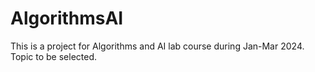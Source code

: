 # AlgorithmsAI

This is a project for Algorithms and AI lab course during Jan-Mar 2024. Topic to be selected.
